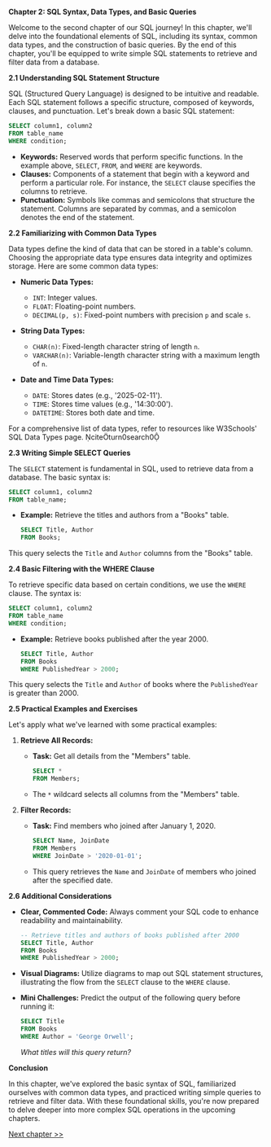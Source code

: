 **Chapter 2: SQL Syntax, Data Types, and Basic Queries**

Welcome to the second chapter of our SQL journey! In this chapter, we'll delve into the foundational elements of SQL, including its syntax, common data types, and the construction of basic queries. By the end of this chapter, you'll be equipped to write simple SQL statements to retrieve and filter data from a database.

**2.1 Understanding SQL Statement Structure**

SQL (Structured Query Language) is designed to be intuitive and readable. Each SQL statement follows a specific structure, composed of keywords, clauses, and punctuation. Let's break down a basic SQL statement:

```sql
SELECT column1, column2
FROM table_name
WHERE condition;
```

- **Keywords:** Reserved words that perform specific functions. In the example above, `SELECT`, `FROM`, and `WHERE` are keywords.
- **Clauses:** Components of a statement that begin with a keyword and perform a particular role. For instance, the `SELECT` clause specifies the columns to retrieve.
- **Punctuation:** Symbols like commas and semicolons that structure the statement. Columns are separated by commas, and a semicolon denotes the end of the statement.

**2.2 Familiarizing with Common Data Types**

Data types define the kind of data that can be stored in a table's column. Choosing the appropriate data type ensures data integrity and optimizes storage. Here are some common data types:

- **Numeric Data Types:**
  - `INT`: Integer values.
  - `FLOAT`: Floating-point numbers.
  - `DECIMAL(p, s)`: Fixed-point numbers with precision `p` and scale `s`.

- **String Data Types:**
  - `CHAR(n)`: Fixed-length character string of length `n`.
  - `VARCHAR(n)`: Variable-length character string with a maximum length of `n`.

- **Date and Time Data Types:**
  - `DATE`: Stores dates (e.g., '2025-02-11').
  - `TIME`: Stores time values (e.g., '14:30:00').
  - `DATETIME`: Stores both date and time.

For a comprehensive list of data types, refer to resources like W3Schools' SQL Data Types page. citeturn0search0

**2.3 Writing Simple SELECT Queries**

The `SELECT` statement is fundamental in SQL, used to retrieve data from a database. The basic syntax is:

```sql
SELECT column1, column2
FROM table_name;
```

- **Example:** Retrieve the titles and authors from a "Books" table.

  ```sql
  SELECT Title, Author
  FROM Books;
  ```

This query selects the `Title` and `Author` columns from the "Books" table.

**2.4 Basic Filtering with the WHERE Clause**

To retrieve specific data based on certain conditions, we use the `WHERE` clause. The syntax is:

```sql
SELECT column1, column2
FROM table_name
WHERE condition;
```

- **Example:** Retrieve books published after the year 2000.

  ```sql
  SELECT Title, Author
  FROM Books
  WHERE PublishedYear > 2000;
  ```

This query selects the `Title` and `Author` of books where the `PublishedYear` is greater than 2000.

**2.5 Practical Examples and Exercises**

Let's apply what we've learned with some practical examples:

1. **Retrieve All Records:**

   - **Task:** Get all details from the "Members" table.

     ```sql
     SELECT *
     FROM Members;
     ```

   - The `*` wildcard selects all columns from the "Members" table.

2. **Filter Records:**

   - **Task:** Find members who joined after January 1, 2020.

     ```sql
     SELECT Name, JoinDate
     FROM Members
     WHERE JoinDate > '2020-01-01';
     ```

   - This query retrieves the `Name` and `JoinDate` of members who joined after the specified date.

**2.6 Additional Considerations**

- **Clear, Commented Code:** Always comment your SQL code to enhance readability and maintainability.

  ```sql
  -- Retrieve titles and authors of books published after 2000
  SELECT Title, Author
  FROM Books
  WHERE PublishedYear > 2000;
  ```

- **Visual Diagrams:** Utilize diagrams to map out SQL statement structures, illustrating the flow from the `SELECT` clause to the `WHERE` clause.

- **Mini Challenges:** Predict the output of the following query before running it:

  ```sql
  SELECT Title
  FROM Books
  WHERE Author = 'George Orwell';
  ```

  *What titles will this query return?*

**Conclusion**

In this chapter, we've explored the basic syntax of SQL, familiarized ourselves with common data types, and practiced writing simple queries to retrieve and filter data. With these foundational skills, you're now prepared to delve deeper into more complex SQL operations in the upcoming chapters. 

[Next chapter >>](https://github.com/Jacques2Marais/learn/blob/main/sql/chapter3.md)
